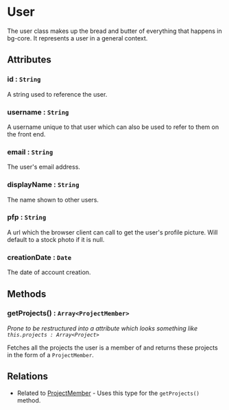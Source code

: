 User
====

The user class makes up the bread and butter of everything that happens in bg-core. It represents a user in a general context.

## Attributes

### id : `String`

A string used to reference the user.

### username : `String`

A username unique to that user which can also be used to refer to them on the front end.

### email : `String`

The user's email address.

### displayName : `String`

The name shown to other users.

### pfp : `String`

A url which the browser client can call to get the user's profile picture. Will default to a stock photo if it is null.

### creationDate : `Date`

The date of account creation.

## Methods

### getProjects() : `Array<ProjectMember>`

*Prone to be restructured into a attribute which looks something like `this.projects : Array<Project>`*

Fetches all the projects the user is a member of and returns these projects in the form of a `ProjectMember`.

## Relations

- Related to [ProjectMember](./projectMember.md) - Uses this type for the `getProjects()` method.
